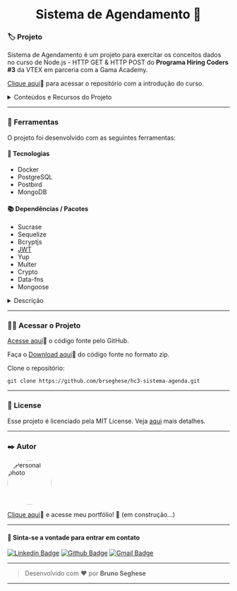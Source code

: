 <h1 align="center" id="topo">Sistema de Agendamento 📖</h1>

### 🏷️ Projeto

Sistema de Agendamento é um projeto para exercitar os conceitos dados no curso de Node.js - HTTP GET & HTTP POST do **Programa Hiring Coders #3** da VTEX em parceria com a Gama Academy.

[Clique aqui](https://github.com/brseghese/hiring-coders-3-vtex-gama/tree/main/f1_node_http)🔗 para acessar o repositório com a introdução do curso.

<details>
<summary>Conteúdos e Recursos do Projeto</summary>

####

- Conceitos de REST e SOAP
- Configurando Nodemon
- Configurando Docker
- Configurando ElephantSQL e PostBird
- ORM Migration
- Usuários Model
- Usuários Controller
- Usuários Hash de senhas
- Usuários Autenticação JWT
- Token JWT via Header
- Atualizando usuário
- Validação de dados
- Adicionando foto do usuário
- Vinculando fotos ao usuário
- Listagem de prestadores de serviços
- Models de agendamento
- Criando agendamentos
- Validações e listagem de agendamentos
- Paginação e listagem de agenda do colaborador
- Configurando o MONGODB
- Configurando as notificações
- Listando notificações e marcando como lidas

</details>

---

### 🔧 Ferramentas

O projeto foi desenvolvido com as seguintes ferramentas:

#### 🧪 Tecnologias

- Docker
- PostgreSQL
- Postbird
- MongoDB

#### 📚 Dependências / Pacotes

- Sucrase
- Sequelize
- Bcryptjs
- [JWT](https://jwt.io/)
- Yup
- Multer
- Crypto
- Data-fns
- Mongoose

<details>
<summary>Descrição</summary>

#### 🔶 Bcryptjs - Hash de Senha

O bcryptjs é uma biblioteca para encriptação de dados.

```
npm i bcryptjs
```

#### 🔶 [JWT](https://jwt.io/) - json web token

O JWT é digitalmente assinado usando uma chave secreta com o algoritmo HMAC ou um par de chaves pública e privada RSA ou ECDSA.

```
npm i jsonwebtoken
```

#### 🔶 Yup

Yup faz validações de dados como string , integer , boolean , array , object e date.

```
npm i yup
```

#### 🔶 Multer

O multer é usado junto com o express em alguma rota escolhida. Quando usado, o multer terá opções para armazenar os arquivos, como o destino e nome deles, quais tipos de arquivos e qual o tamanho máximo permitido.

```
npm i multer
```

#### 🔶 Crypto

Usado para gerar uma numeração antes do nome do arquivo de imagem para salvar sem conflito.

#### 🔶 Date-fns

Date fns é um conjunto abrangente de funções para manipular datas em JavaScript no navegador e Node.

```
npm i date-fns
```

#### 🔶 Mongoose

Mongoose é uma biblioteca Node.js baseada em Schemas para modelar os dados de nossa aplicação. Tudo no Mongoose começa com um Schema, e cada schema mapeia uma collection no MongoBD e nessas collections.

```
npm i mongoose
```

#### 🔗 Links

[MD5 Hash](https://www.md5hashgenerator.com/)

Usado para criar hasd do JWT.

</details>

---

### ​👷‍♂️​ Acessar o Projeto

<a href="https://github.com/brseghese/hc3-sistema-agenda/tree/main">Acesse aqui</a>🔗 o código fonte pelo GitHub.

Faça o <a href="https://github.com/brseghese/hc3-sistema-agenda/archive/refs/heads/main.zip">Download aqui</a>🔗 do código fonte no formato zip.

Clone o repositório:

```
git clone https://github.com/brseghese/hc3-sistema-agenda.git
```

<!-- Entre na pasta do projeto:

```
cd hc3-sistema-agenda
```

Instale as dependências:

```
npm install
```

Execute a aplicação:

```
npm run dev
``` -->

<!-- Abra http://localhost:3000 no seu navegador para ver a aplicação -->

---

### 📝 License

Esse projeto é licenciado pela MIT License. Veja [aqui](https://pt.wikipedia.org/wiki/Licen%C3%A7a_MIT) mais detalhes.

---

### ✒️ Autor

<a href="https://github.com/brseghese"> <img style="border-radius: 50%;" src="https://avatars.githubusercontent.com/u/80193824?v=4" width="100px;" alt="Personal photo"/> </a>

[Clique aqui](https://brseghese.github.io)🔗 e acesse meu portfólio! 💼 (em construção...)

---

#### 💬 Sinta-se a vontade para entrar em contato

[![Linkedin Badge](https://img.shields.io/badge/LinkedIn-0077B5?style=for-the-badge&logo=linkedin&logoColor=white)](https://www.linkedin.com/in/brunoseghese/) [![Github Badge](https://img.shields.io/badge/GitHub-100000?style=for-the-badge&logo=github&logoColor=white)](https://github.com/brseghese) [![Gmail Badge](https://img.shields.io/badge/Gmail-D14836?style=for-the-badge&logo=gmail&logoColor=white)](mailto:brseghese@gmail.com)

---

> Desenvolvido com ❤️ por **Bruno Seghese**

---
